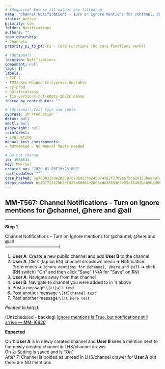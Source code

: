 ```yaml
---
# (Required) Ensure all values are filled up
name: "Channel Notifications - Turn on Ignore mentions for @channel, @here and @all"
status: Active
priority: Low
folder: Notifications
authors: ""
team_ownership: 
- Channels
priority_p1_to_p4: P2 - Core Functions (Do core functions work?)

# (Optional)
location: Notifications
component: null
tags: []
labels: 
- E2E-1
- TM4J-Key-Mapped-In-Cypress-Unstable
- cy-prod
- notifications
- fix-versions-not-empty-2022cleanup
tested_by_contributor: ""

# (Optional) Test type and tools
cypress: in Production
detox: null
mmctl: null
playwright: null
rainforest: 
- Evaluating
manual_test_environments:
- Automated - No manual tests needed

# Do not change
id: 3905635
key: MM-T567
created_on: "2020-01-03T19:26:00Z"
last_updated: ""
case_hashed: 6e760b32bde2b2807c796423ba245874782f2769ea7bca14150beab97ad687db67e5b2aa47c345e35f6dc2b59e4b1b2b
steps_hashed: bc46772327bb2efd25a50d64e2868cde38553e9e93e15492bbb5dad59397cd812dc16093da3814df88f6e0ff4bc76985
---
```


<!-- (Auto-generated) Based on frontmatter's "key" and "name" -->

## MM-T567: Channel Notifications - Turn on Ignore mentions for @channel, @here and @all

---

**Step 1**

Channel Notifications - Turn on Ignore mentions for @channel, @here and @all\
–––––––––––––––––––––––––\\

1. **User A**: Create a new public channel and add **User B** to the channel
2. **User A**: Click (tap on RN) channel dropdown menu ➜ Notification Preferences ➜ `Ignore mentions for @channel, @here and @all` ➜ click (RN switch) "On" and then click "Save" (N/A for "Save" on RN)
3. **User A**: Navigate away from that channel
4. **User B**: Navigate to channel you were added to in 1) above
5. Post a message `\[at]all test`
6. Post another message `\[at]channel test`
7. Post another message `\[at]here test`

_Related ticket(s):_

(Unscheduled - backlog) [Ignore mentions is True, but notifications still arrive — MM-16826](https://mattermost.atlassian.net/browse/MM-16826)

**Expected**

On 1: **User A** is in newly created channel and **User B** sees a mention next to the newly created channel in LHS/channel drawer\
On 2: Setting is saved and is "On"\
After 7: Channel is bolded as unread in LHS/channel drawer for **User A** but there are NO mentions
